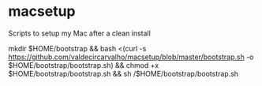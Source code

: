 # macsetup
Scripts to setup my Mac after a clean install


mkdir $HOME/bootstrap && bash <(curl -s https://github.com/valdecircarvalho/macsetup/blob/master/bootstrap.sh -o $HOME/bootstrap/bootstrap.sh) && chmod +x $HOME/bootstrap/bootstrap.sh && sh /$HOME/bootstrap/bootstrap.sh

